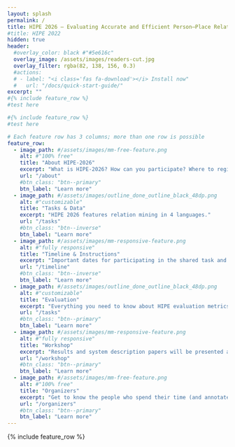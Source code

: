 ```yaml
---
layout: splash
permalink: /
title: HIPE 2026 – Evaluating Accurate and Efficient Person–Place Relation Extraction from Multilingual Historical Texts
#title: HIPE 2022
hidden: true
header:
  #overlay_color: black #"#5e616c"
  overlay_image: /assets/images/readers-cut.jpg
  overlay_filter: rgba(82, 138, 156, 0.3)
  #actions:
  # - label: "<i class='fas fa-download'></i> Install now"
  #   url: "/docs/quick-start-guide/"
excerpt: ""
#{% include feature_row %}
#test here

#{% include feature_row %}
#test here

# Each feature row has 3 columns; more than one row is possible
feature_row:
  - image_path: #/assets/images/mm-free-feature.png
    alt: #"100% free"
    title: "About HIPE-2026"
    excerpt: "What is HIPE-2026? How can you participate? Where to register?"
    url: "/about"
    #btn_class: "btn--primary"
    btn_label: "Learn more"
  - image_path: #/assets/images/outline_done_outline_black_48dp.png
    alt: #"customizable"
    title: "Tasks & Data"
    excerpt: "HIPE 2026 features relation mining in 4 languages."
    url: "/tasks"
    #btn_class: "btn--inverse"
    btn_label: "Learn more"
  - image_path: #/assets/images/mm-responsive-feature.png
    alt: #"fully responsive"
    title: "Timeline & Instructions"
    excerpt: "Important dates for participating in the shared task and Working Notes paper instructions."
    url: "/timeline"
    #btn_class: "btn--inverse"
    btn_label: "Learn more"
  - image_path: #/assets/images/outline_done_outline_black_48dp.png
    alt: #"customizable"
    title: "Evaluation"
    excerpt: "Everything you need to know about HIPE evaluation metrics and tools. "
    url: "/tasks"
    #btn_class: "btn--primary"
    btn_label: "Learn more"
  - image_path: #/assets/images/mm-responsive-feature.png
    alt: #"fully responsive"
    title: "Workshop"
    excerpt: "Results and system description papers will be presented at CLEF 2026 in September."
    url: "/workshop"
    #btn_class: "btn--primary"
    btn_label: "Learn more"
  - image_path: #/assets/images/mm-free-feature.png
    alt: #"100% free"
    title: "Organizers"
    excerpt: "Get to know the people who spend their time (and annotated data) for HIPE 2026."
    url: "/organizers"
    #btn_class: "btn--primary"
    btn_label: "Learn more"
---
```


{% include feature_row %}
